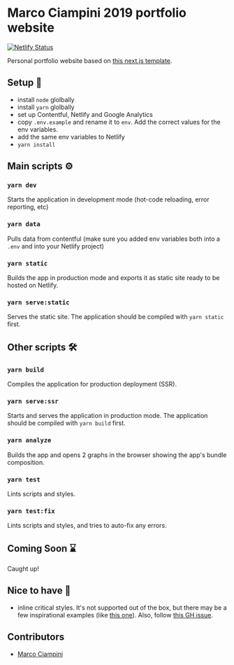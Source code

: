 # Marco Ciampini 2019 portfolio website

[![Netlify Status](https://api.netlify.com/api/v1/badges/6c7b4b9a-84ef-4e4b-a0ce-500d5ab06b37/deploy-status)](https://app.netlify.com/sites/marco-ciampini-portfolio-2019/deploys)

Personal portfolio website based on [this next.js template](https://github.com/ciampo/_nextjs-template).

## Setup 📝

- install `node` glolbally
- install `yarn` glolbally
- set up Contentful, Netlify and Google Analytics
- copy `.env.example` and rename it to `env`. Add the correct values for the env variables.
- add the same env variables to Netlify
- `yarn install`

## Main scripts ⚙️

### `yarn dev`

Starts the application in development mode (hot-code reloading, error reporting, etc)

### `yarn data`

Pulls data from contentful (make sure you added env variables both into a `.env` and into your Netlify project)

### `yarn static`

Builds the app in production mode and exports it as static site ready to be hosted on Netlify.

### `yarn serve:static`

Serves the static site. The application should be compiled with `yarn static` first.

## Other scripts 🛠

### `yarn build`

Compiles the application for production deployment (SSR).

### `yarn serve:ssr`

Starts and serves the application in production mode. The application should be compiled with `yarn build` first.

### `yarn analyze`

Builds the app and opens 2 graphs in the browser showing the app's bundle composition.

### `yarn test`

Lints scripts and styles.

### `yarn test:fix`

Lints scripts and styles, and tries to auto-fix any errors.

## Coming Soon ⌛️

Caught up!

## Nice to have 💭

- inline critical styles. It's not supported out of the box, but there may be a few inspirational examples (like [this one](https://github.com/zeit/next.js/pull/3451)). Also, follow [this GH issue](https://github.com/GoogleChromeLabs/critters/issues/44).

## Contributors

- [Marco Ciampini](https://github.com/ciampo)

